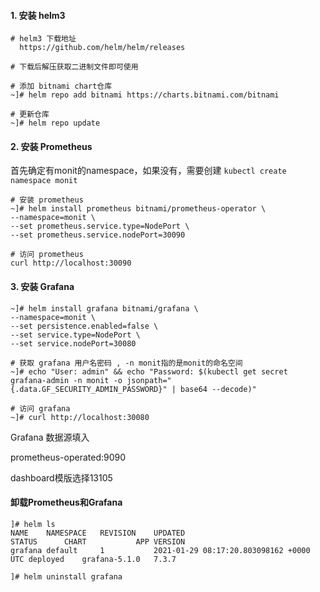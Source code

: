 #### 1. 安装 helm3

```
# helm3 下载地址
  https://github.com/helm/helm/releases
  
# 下载后解压获取二进制文件即可使用

# 添加 bitnami chart仓库
~]# helm repo add bitnami https://charts.bitnami.com/bitnami

# 更新仓库
~]# helm repo update
```

#### 2. 安装 Prometheus

首先确定有monit的namespace，如果没有，需要创建 `kubectl create namespace monit`

```
# 安装 prometheus
~]# helm install prometheus bitnami/prometheus-operator \
--namespace=monit \
--set prometheus.service.type=NodePort \
--set prometheus.service.nodePort=30090

# 访问 prometheus
curl http://localhost:30090
```

#### 3. 安装 Grafana

```
~]# helm install grafana bitnami/grafana \
--namespace=monit \
--set persistence.enabled=false \
--set service.type=NodePort \
--set service.nodePort=30080

# 获取 grafana 用户名密码 , -n monit指的是monit的命名空间
~]# echo "User: admin" && echo "Password: $(kubectl get secret grafana-admin -n monit -o jsonpath="{.data.GF_SECURITY_ADMIN_PASSWORD}" | base64 --decode)"

# 访问 grafana
~]# curl http://localhost:30080
```

Grafana  数据源填入

prometheus-operated:9090

dashboard模版选择13105

#### 卸载Prometheus和Grafana

```
]# helm ls
NAME   	NAMESPACE	REVISION	UPDATED                                	STATUS  	CHART        	APP VERSION
grafana	default  	1       	2021-01-29 08:17:20.803098162 +0000 UTC	deployed	grafana-5.1.0	7.3.7

]# helm uninstall grafana
```

